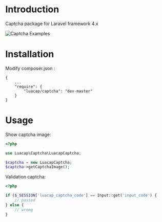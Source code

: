 Introduction
============

Captcha package for Laravel framework 4.x

![Captcha Examples](https://lh4.googleusercontent.com/-fiXbHMhiZCg/VGyz4AlbnPI/AAAAAAAAC1s/ihyOGOAy5iY/h88/captcha_examples.png)


Installation
============

Modify composer.json :

```
{
    ...
    "require": {
        "luacap/captcha": "dev-master"
    }
}
```

Usage
=====

Show captcha image:

```php
<?php

use Luacap\Captcha\LuacapCaptcha;

$captcha = new LuacapCaptcha;
$captcha->getCaptchaImage();
```

Validation captcha:

```php
<?php

if ($_SESSION['luacap_captcha_code'] == Input::get('input_code') {
	// passed
} else {
	// wrong
}
```
